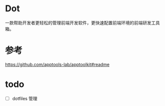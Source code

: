 # Dot

一款帮助开发者更轻松的管理前端开发软件，更快速配置前端环境的前端研发工具箱。

# 参考

https://github.com/apptools-lab/apptoolkit#readme

# todo

- [ ] dotfiles 管理
